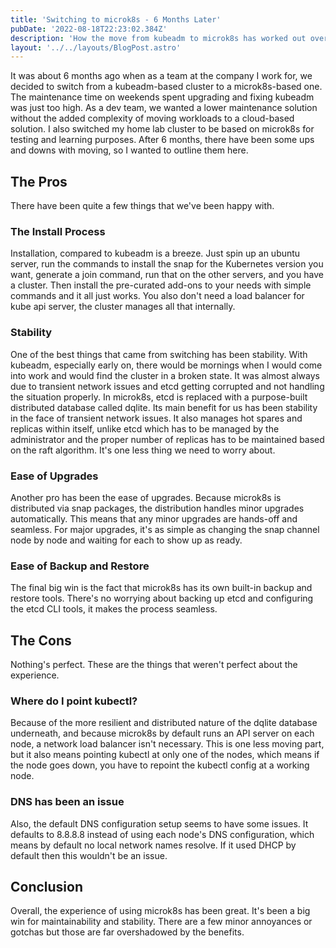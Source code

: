 ```yaml
---
title: 'Switching to microk8s - 6 Months Later'
pubDate: '2022-08-18T22:23:02.384Z'
description: 'How the move from kubeadm to microk8s has worked out over the last 6 months'
layout: '../../layouts/BlogPost.astro'
---
```


It was about 6 months ago when as a team at the company I work for, we decided to switch from a kubeadm-based cluster to a microk8s-based one. The maintenance time on weekends spent upgrading and fixing kubeadm was just too high. As a dev team, we wanted a lower maintenance solution without the added complexity of moving workloads to a cloud-based solution. I also switched my home lab cluster to be based on microk8s for testing and learning purposes. After 6 months, there have been some ups and downs with moving, so I wanted to outline them here.

## The Pros
There have been quite a few things that we've been happy with.

### The Install Process
Installation, compared to kubeadm is a breeze. Just spin up an ubuntu server, run the commands to install the snap for the Kubernetes version you want, generate a join command, run that on the other servers, and you have a cluster. Then install the pre-curated add-ons to your needs with simple commands and it all just works. You also don't need a load balancer for kube api server, the cluster manages all that internally.

### Stability
One of the best things that came from switching has been stability. With kubeadm, especially early on, there would be mornings when I would come into work and would find the cluster in a broken state. It was almost always due to transient network issues and etcd getting corrupted and not handling the situation properly. In microk8s, etcd is replaced with a purpose-built distributed database called dqlite. Its main benefit for us has been stability in the face of transient network issues. It also manages hot spares and replicas within itself, unlike etcd which has to be managed by the administrator and the proper number of replicas has to be maintained based on the raft algorithm. It's one less thing we need to worry about.  

### Ease of Upgrades
Another pro has been the ease of upgrades. Because microk8s is distributed via snap packages, the distribution handles minor upgrades automatically. This means that any minor upgrades are hands-off and seamless. For major upgrades, it's as simple as changing the snap channel node by node and waiting for each to show up as ready.

### Ease of Backup and Restore
The final big win is the fact that microk8s has its own built-in backup and restore tools. There's no worrying about backing up etcd and configuring the etcd CLI tools, it makes the process seamless.

## The Cons
Nothing's perfect. These are the things that weren't perfect about the experience.

### Where do I point kubectl?
Because of the more resilient and distributed nature of the dqlite database underneath, and because microk8s by default runs an API server on each node, a network load balancer isn't necessary. This is one less moving part, but it also means pointing kubectl at only one of the nodes, which means if the node goes down, you have to repoint the kubectl config at a working node.

### DNS has been an issue
Also, the default DNS configuration setup seems to have some issues. It defaults to 8.8.8.8 instead of using each node's DNS configuration, which means by default no local network names resolve. If it used DHCP by default then this wouldn't be an issue.

## Conclusion
Overall, the experience of using microk8s has been great. It's been a big win for maintainability and stability. There are a few minor annoyances or gotchas but those are far overshadowed by the benefits.